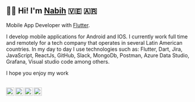 ## 👋🏽 Hi! I'm [Nabih](https://nabihu.com/) 🇻🇪 🇦🇷 

Mobile App Developer with [Flutter](https://flutter.dev/).

I develop mobile applications for Android and IOS. I currently work full time and remotely for a tech company that operates in several Latin American countries. In my day to day I use technologies such as: Flutter, Dart, Jira, JavaScript, ReactJs, GitHub, Slack, MongoDb, Postman, Azure Data Studio, Grafana, Visual studio code among others.

I hope you enjoy my work

<br/>

<a href="https://twitter.com/NabihUzcategui">
<img align="left" alt="Nabih Uzcategui Twitter" width="22px" src="https://icongr.am/fontawesome/twitter.svg?size=128&color=70c8ff" />
</a>
<a href="https://www.linkedin.com/in/nabihuzcategui/">
<img align="left" alt="Nabih Uzcategui LinkedIN" width="22px" src="https://icongr.am/fontawesome/linkedin.svg?size=128&color=70c8ff" />
</a>
<a href="https://www.instagram.com/nabihuzcategui/">
<img align="left" alt="Nabih Uzcategui Instagram" width="22px" src="https://icongr.am/fontawesome/instagram.svg?size=128&color=70c8ff" />
</a>
<a href="mailto:nabihuzcateguip@gmail.com">
<img align="left" alt="Nabih Uzcategui Email" width="22px" src="https://icongr.am/fontawesome/envelope.svg?size=128&color=70c8ff" />
</a>

<br/>
